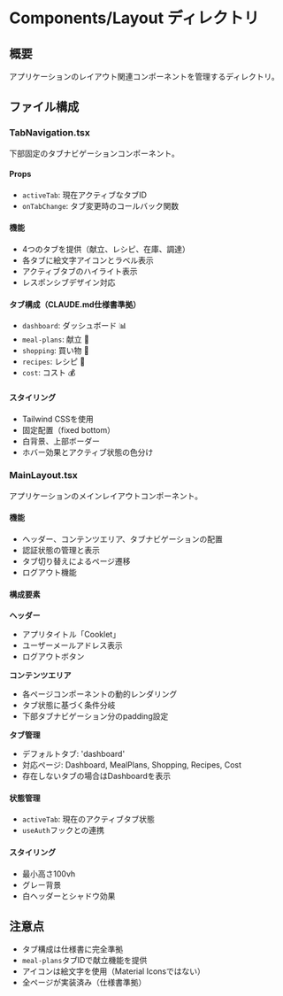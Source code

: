 # Components/Layout ディレクトリ

## 概要
アプリケーションのレイアウト関連コンポーネントを管理するディレクトリ。

## ファイル構成

### TabNavigation.tsx
下部固定のタブナビゲーションコンポーネント。

#### Props
- `activeTab`: 現在アクティブなタブID
- `onTabChange`: タブ変更時のコールバック関数

#### 機能
- 4つのタブを提供（献立、レシピ、在庫、調達）
- 各タブに絵文字アイコンとラベル表示
- アクティブタブのハイライト表示
- レスポンシブデザイン対応

#### タブ構成（CLAUDE.md仕様書準拠）
- `dashboard`: ダッシュボード 📊
- `meal-plans`: 献立 📅
- `shopping`: 買い物 🛒
- `recipes`: レシピ 🍳
- `cost`: コスト 💰

#### スタイリング
- Tailwind CSSを使用
- 固定配置（fixed bottom）
- 白背景、上部ボーダー
- ホバー効果とアクティブ状態の色分け

### MainLayout.tsx
アプリケーションのメインレイアウトコンポーネント。

#### 機能
- ヘッダー、コンテンツエリア、タブナビゲーションの配置
- 認証状態の管理と表示
- タブ切り替えによるページ遷移
- ログアウト機能

#### 構成要素

**ヘッダー**
- アプリタイトル「Cooklet」
- ユーザーメールアドレス表示
- ログアウトボタン

**コンテンツエリア**
- 各ページコンポーネントの動的レンダリング
- タブ状態に基づく条件分岐
- 下部タブナビゲーション分のpadding設定

**タブ管理**
- デフォルトタブ: 'dashboard'
- 対応ページ: Dashboard, MealPlans, Shopping, Recipes, Cost
- 存在しないタブの場合はDashboardを表示

#### 状態管理
- `activeTab`: 現在のアクティブタブ状態
- `useAuth`フックとの連携

#### スタイリング
- 最小高さ100vh
- グレー背景
- 白ヘッダーとシャドウ効果

## 注意点
- タブ構成は仕様書に完全準拠
- `meal-plans`タブIDで献立機能を提供
- アイコンは絵文字を使用（Material Iconsではない）
- 全ページが実装済み（仕様書準拠）